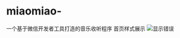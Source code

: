 # miaomiao-
一个基于微信开发者工具打造的音乐收听程序
首页样式展示
![显示错误](https://pic.imgdb.cn/item/6244672827f86abb2ab7b9c4.png)
